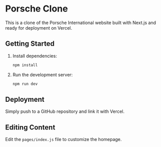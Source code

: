 # Porsche Clone
This is a clone of the Porsche International website built with Next.js and ready for deployment on Vercel.

## Getting Started
1. Install dependencies:
   ```bash
   npm install
   ```
2. Run the development server:
   ```bash
   npm run dev
   ```

## Deployment
Simply push to a GitHub repository and link it with Vercel.

## Editing Content
Edit the `pages/index.js` file to customize the homepage.
